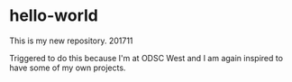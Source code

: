 # hello-world
This is my new repository.  201711

Triggered to do this because I'm at ODSC West and I am again inspired to have some of my own projects.
